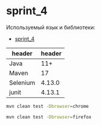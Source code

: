 # sprint_4

Используемый язык и библиотеки:

- [sprint\_4](#sprint_4)

| header | header |
|--------|--------|
Java| 11+
Maven | 17
Selenium| 4.13.0
junit | 4.13.1

```sh
mvn clean test -Dbrowser=chrome
```

```sh
mvn clean test -Dbrowser=firefox
```